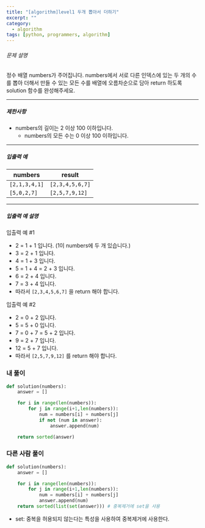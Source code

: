 ```yaml
---
title: "[algorithm]level1 두개 뽑아서 더하기"
excerpt: ""
category:
  - algorithm
tags: [python, programmers, algorithm]
---
```


###### 문제 설명

정수 배열 numbers가 주어집니다. numbers에서 서로 다른 인덱스에 있는 두 개의 수를 뽑아 더해서 만들 수 있는 모든 수를 배열에 오름차순으로 담아 return 하도록 solution 함수를 완성해주세요.

------

##### 제한사항

- numbers의 길이는 2 이상 100 이하입니다.
  - numbers의 모든 수는 0 이상 100 이하입니다.

------

##### 입출력 예

| numbers       | result          |
| ------------- | --------------- |
| `[2,1,3,4,1]` | `[2,3,4,5,6,7]` |
| `[5,0,2,7]`   | `[2,5,7,9,12]`  |

------

##### 입출력 예 설명

입출력 예 #1

- 2 = 1 + 1 입니다. (1이 numbers에 두 개 있습니다.)
- 3 = 2 + 1 입니다.
- 4 = 1 + 3 입니다.
- 5 = 1 + 4 = 2 + 3 입니다.
- 6 = 2 + 4 입니다.
- 7 = 3 + 4 입니다.
- 따라서 `[2,3,4,5,6,7]` 을 return 해야 합니다.

입출력 예 #2

- 2 = 0 + 2 입니다.
- 5 = 5 + 0 입니다.
- 7 = 0 + 7 = 5 + 2 입니다.
- 9 = 2 + 7 입니다.
- 12 = 5 + 7 입니다.
- 따라서 `[2,5,7,9,12]` 를 return 해야 합니다.



### 내 풀이

```python
def solution(numbers):
    answer = []

    for i in range(len(numbers)):
        for j in range(i+1,len(numbers)):
            num = numbers[i] + numbers[j]
            if not (num in answer):
                answer.append(num)

    return sorted(answer)
```

### 다른 사람 풀이

```python
def solution(numbers):
    answer = []

    for i in range(len(numbers)):
        for j in range(i+1,len(numbers)):
            num = numbers[i] + numbers[j]
            answer.append(num)
    return sorted(list(set(answer))) # 중복제거에 set을 사용
```

- set: 중복을 허용되지 않는다는 특성을 사용하여 중복제거에 사용한다.